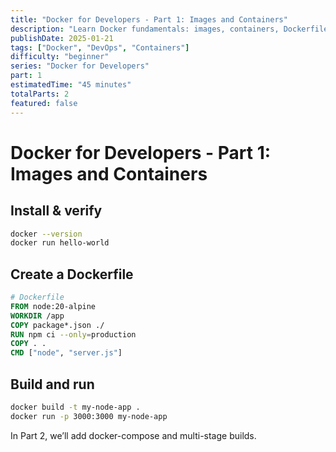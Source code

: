 ```yaml
---
title: "Docker for Developers - Part 1: Images and Containers"
description: "Learn Docker fundamentals: images, containers, Dockerfile basics, and the workflow to containerize apps."
publishDate: 2025-01-21
tags: ["Docker", "DevOps", "Containers"]
difficulty: "beginner"
series: "Docker for Developers"
part: 1
estimatedTime: "45 minutes"
totalParts: 2
featured: false
---
```


# Docker for Developers - Part 1: Images and Containers

## Install & verify
```bash
docker --version
docker run hello-world
```

## Create a Dockerfile
```dockerfile
# Dockerfile
FROM node:20-alpine
WORKDIR /app
COPY package*.json ./
RUN npm ci --only=production
COPY . .
CMD ["node", "server.js"]
```

## Build and run
```bash
docker build -t my-node-app .
docker run -p 3000:3000 my-node-app
```

In Part 2, we’ll add docker-compose and multi-stage builds.